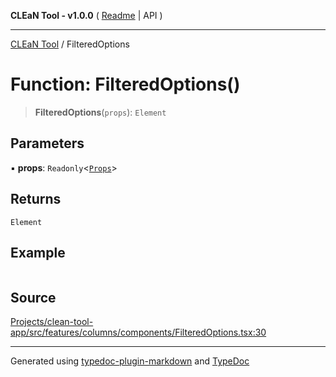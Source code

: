 **CLEaN Tool - v1.0.0** ( [Readme](../README.md) \| API )

***

[CLEaN Tool](../exports.md) / FilteredOptions

# Function: FilteredOptions()

> **FilteredOptions**(`props`): `Element`

## Parameters

▪ **props**: `Readonly`\<[`Props`](../private/interfaces/Props.md)\>

## Returns

`Element`

## Example

```ts

```

## Source

[Projects/clean-tool-app/src/features/columns/components/FilteredOptions.tsx:30](https://github.com/yuckyh/clean-tool-app/)

***

Generated using [typedoc-plugin-markdown](https://www.npmjs.com/package/typedoc-plugin-markdown) and [TypeDoc](https://typedoc.org/)
